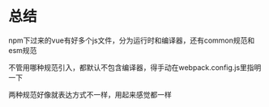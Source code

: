 <!---
...8.9
--->
# 总结
npm下过来的vue有好多个js文件，分为运行时和编译器，还有common规范和esm规范

不管用哪种规范引入，都默认不包含编译器，得手动在webpack.config.js里指明一下

两种规范好像就表达方式不一样，用起来感觉都一样